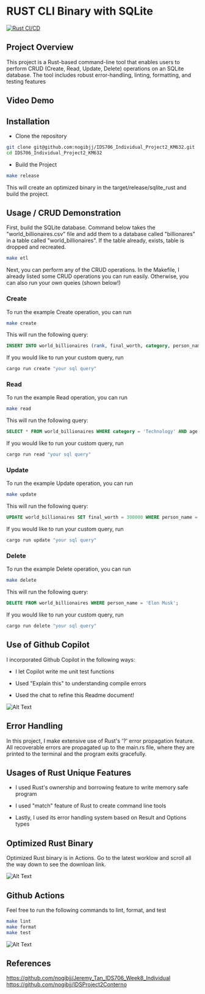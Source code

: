 # RUST CLI Binary with SQLite

[![Rust CI/CD](https://github.com/nogibjj/IDS706_Individual_Project2_KM632/actions/workflows/rust.yml/badge.svg)](https://github.com/nogibjj/IDS706_Individual_Project2_KM632/actions/workflows/rust.yml)

## Project Overview

This project is a Rust-based command-line tool that enables users to perform CRUD (Create, Read, Update, Delete) operations on an SQLite database. The tool includes robust error-handling, linting, formatting, and testing features  

## Video Demo 

## Installation

* Clone the repository

```bash
git clone git@github.com:nogibjj/IDS706_Individual_Project2_KM632.git
cd IDS706_Individual_Project2_KM632
```
* Build the Project

```bash 
make release 
```
This will create an optimized binary in the target/release/sqlite_rust and build the project. 

## Usage / CRUD Demonstration

First, build the SQLite database. Command below takes the "world_billionaires.csv" file and add them to a database called "billionares" in a table called "world_billionaires". If the table already, exists, table is dropped and recreated. 

```bash 
make etl
```
Next, you can perform any of the CRUD operations. In the Makefile, I already listed some CRUD operations you can run easily. Otherwise, you can also run your own queies (shown below!)

### Create
To run the example Create operation, you can run

```bash
make create
```
This will run the following query: 
```sql 
INSERT INTO world_billionaires (rank, final_worth, category, person_name, age, country, city, source, self_made, gender, last_name, first_name) VALUES (1, 211000, 'Technology', 'Haliunaa Munkhuu', 28, 'United States', 'Durham', 'Noogle', TRUE, 'F', 'Haliunaa', 'Munkhuu');
```
If you would like to run your custom query, run 

```bash 
cargo run create "your sql query"
```

### Read
To run the example Read operation, you can run

```bash
make read
```
This will run the following query: 
```sql 
SELECT * FROM world_billionaires WHERE category = 'Technology' AND age > 90;
```
If you would like to run your custom query, run 

```bash 
cargo run read "your sql query"
```

### Update
To run the example Update operation, you can run

```bash
make update
```
This will run the following query: 
```sql 
UPDATE world_billionaires SET final_worth = 300000 WHERE person_name = 'Mark Zuckerberg';
```
If you would like to run your custom query, run 

```bash 
cargo run update "your sql query"
```

### Delete 
To run the example Delete operation, you can run

```bash
make delete
```
This will run the following query: 
```sql 
DELETE FROM world_billionaires WHERE person_name = 'Elon Musk';
```
If you would like to run your custom query, run 

```bash 
cargo run delete "your sql query"
```

## Use of Github Copilot

I incorporated Github Copilot in the following ways: 

* I let Copilot write me unit test functions

* Used "Explain this" to understanding compile errors

* Used the chat to refine this Readme document! 

![Alt Text](imgs/copilot.png)

## Error Handling

In this project, I make extensive use of Rust's '?' error propagation feature. All recoverable errors are propagated up to the main.rs file, where they are printed to the terminal and the program exits gracefully.

## Usages of Rust Unique Features

* I used Rust's ownership and borrowing feature to write memory safe program

* I used "match" feature of Rust to create command line tools

* Lastly, I used its error handling system based on Result and Options types

## Optimized Rust Binary

Optimized Rust binary is in Actions. Go to the latest worklow and scroll all the way down to see the downloan link. 

![Alt Text](imgs/binary.png)

## Github Actions

Feel free to run the following commands to lint, format, and test

```bash
make lint
make format
make test
```
![Alt Text](imgs/actions.png)

## References

https://github.com/nogibjj/Jeremy_Tan_IDS706_Week8_Individual
https://github.com/nogibjj/IDSProject2Conterno